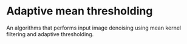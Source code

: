 # Adaptive mean thresholding
An algorithms that performs input image denoising using mean kernel filtering and adaptive thresholding.

